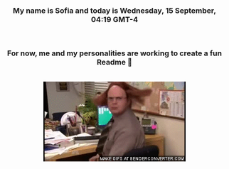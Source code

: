 


<div align="center">
<h3 >My name is Sofia and today is Wednesday, 15 September, 04:19 GMT-4</h3><br>
<h3 >For now, me and my personalities are working to create a fun Readme 👋
</h3><br>
<img src='img/dwight.gif' alt='working...'/>
</div>
